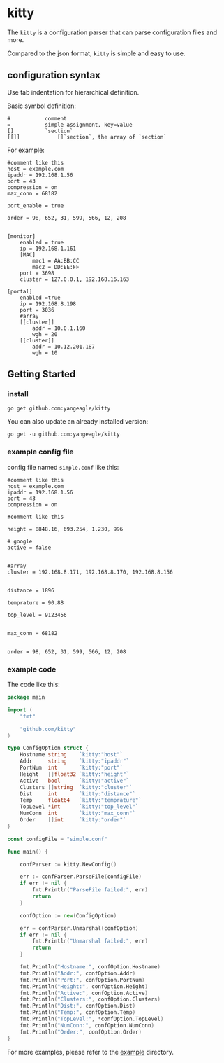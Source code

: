 # kitty

The `kitty` is a configuration parser that can parse configuration files and more.

Compared to the json format, `kitty` is simple and easy to use.

## configuration syntax

Use tab indentation for hierarchical definition.

Basic symbol definition:
```
#			comment
=			simple assignment, key=value
[]			`section`
[[]]			[]`section`, the array of `section`
```

For example:
```
#comment like this
host = example.com
ipaddr = 192.168.1.56
port = 43
compression = on
max_conn = 68182

port_enable = true

order = 98, 652, 31, 599, 566, 12, 208


[monitor]
	enabled = true
	ip = 192.168.1.161
	[MAC]
		mac1 = AA:BB:CC
		mac2 = DD:EE:FF
	port = 3698
	cluster = 127.0.0.1, 192.168.16.163

[portal]
	enabled =true
	ip = 192.168.8.198
	port = 3036
	#array
	[[cluster]]
		addr = 10.0.1.160
		wgh = 20
	[[cluster]]
		addr = 10.12.201.187
		wgh = 10
```

## Getting Started

### install
```
go get github.com:yangeagle/kitty
```
You can also update an already installed version:
```
go get -u github.com:yangeagle/kitty
```

### example config file
config file named `simple.conf` like this:
```
#comment like this
host = example.com
ipaddr = 192.168.1.56
port = 43
compression = on

#comment like this

height = 8848.16, 693.254, 1.230, 996

# google
active = false


#array
cluster = 192.168.8.171, 192.168.8.170, 192.168.8.156


distance = 1896

temprature = 90.88

top_level = 9123456


max_conn = 68182


order = 98, 652, 31, 599, 566, 12, 208
```
### example code

The code like this:
```go
package main

import (
	"fmt"

	"github.com/kitty"
)

type ConfigOption struct {
	Hostname string    `kitty:"host"`
	Addr     string    `kitty:"ipaddr"`
	PortNum  int       `kitty:"port"`
	Height   []float32 `kitty:"height"`
	Active   bool      `kitty:"active"`
	Clusters []string  `kitty:"cluster"`
	Dist     int       `kitty:"distance"`
	Temp     float64   `kitty:"temprature"`
	TopLevel *int      `kitty:"top_level"`
	NumConn  int       `kitty:"max_conn"`
	Order    []int     `kitty:"order"`
}

const configFile = "simple.conf"

func main() {

	confParser := kitty.NewConfig()

	err := confParser.ParseFile(configFile)
	if err != nil {
		fmt.Println("ParseFile failed:", err)
		return
	}

	confOption := new(ConfigOption)

	err = confParser.Unmarshal(confOption)
	if err != nil {
		fmt.Println("Unmarshal failed:", err)
		return
	}

	fmt.Println("Hostname:", confOption.Hostname)
	fmt.Println("Addr:", confOption.Addr)
	fmt.Println("Port:", confOption.PortNum)
	fmt.Println("Height:", confOption.Height)
	fmt.Println("Active:", confOption.Active)
	fmt.Println("Clusters:", confOption.Clusters)
	fmt.Println("Dist:", confOption.Dist)
	fmt.Println("Temp:", confOption.Temp)
	fmt.Println("TopLevel:", *confOption.TopLevel)
	fmt.Println("NumConn:", confOption.NumConn)
	fmt.Println("Order:", confOption.Order)
}
```

For more examples, please refer to the [example](https://github.com/yangeagle/kitty/tree/master/example) directory.
 
